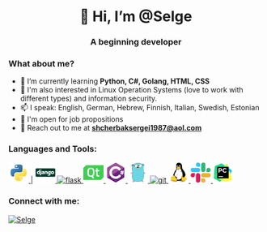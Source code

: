 <h1 align="center">👋 Hi, I’m @Selge</h1>
<h3 align="center">A beginning developer</h3>


<h3 align="left">What about me?</h3>

- 🌱 I’m currently learning **Python, C#, Golang, HTML, CSS**
- 🌱 I'm also interested in Linux Operation Systems (love to work with different types) and information security.
- 📫 I speak: English, German, Hebrew, Finnish, Italian, Swedish, Estonian
- 🙌 I'm open for job propositions
- 💬 Reach out to me at **shcherbaksergei1987@aol.com**

<h3 align="left">Languages and Tools:</h3>
<p align="left">
<a href="https://www.python.org" target="_blank"> <img src="https://raw.githubusercontent.com/devicons/devicon/master/icons/python/python-original.svg" alt="python" width="40" height="40"/> </a>  |  <a href="https://www.djangoproject.com/" target="_blank"> <img src="https://raw.githubusercontent.com/devicons/devicon/master/icons/django/django-original.svg" alt="django" width="40" height="40"/> </a>   <a href="https://flask.palletsprojects.com/" target="_blank"> <img src="https://www.vectorlogo.zone/logos/pocoo_flask/pocoo_flask-icon.svg" alt="flask" width="40" height="40"/> </a>  <a href="https://www.qt.io/" target="_blank"> <img src="https://github.com/devicons/devicon/blob/master/icons/qt/qt-original.svg" alt="qt" width="40" height="40"/> </a>  <a href="https://learn.microsoft.com/en-us/dotnet/csharp/" target="_blank"> <img src="https://github.com/devicons/devicon/blob/master/icons/csharp/csharp-original.svg" alt="csharp" width="40" height="40"/> </a>  <a href="https://go.dev/" target="_blank"> <img src="https://github.com/devicons/devicon/blob/master/icons/go/go-original.svg" alt="gopher" width="40" height="40"/> </a>  <a href="https://git-scm.com/" target="_blank"> <img src="https://www.vectorlogo.zone/logos/git-scm/git-scm-icon.svg" alt="git" width="40" height="40"/> </a>  <a href="https://www.linux.org/" target="_blank"> <img src="https://raw.githubusercontent.com/devicons/devicon/master/icons/linux/linux-original.svg" alt="linux" width="40" height="40"/> </a>  <a href="https://slack.com/" target="_blank"> <img src="https://github.com/devicons/devicon/blob/master/icons/slack/slack-original.svg" alt="slack" width="40" height="40"/> </a>   <a href="https://www.jetbrains.com/pycharm/" target="_blank"> <img src="https://github.com/devicons/devicon/blob/master/icons/pycharm/pycharm-original.svg" alt="pycharm" width="40" height="40"/> </a>
</p>

<h3 align="left">Connect with me:</h3>
<p align="left">
  <a href="https://www.linkedin.com/in/sergei-shcherbak-906842121/" target="blank"><img align="center" src="https://cdn.jsdelivr.net/npm/simple-icons@3.0.1/icons/linkedin.svg" alt="Selge" height="30" width="40" /></a>  
</p>

<!---
Selge/Selge is a ✨ special ✨ repository because its `README.md` (this file) appears on your GitHub profile.
You can click the Preview link to take a look at your changes.
--->
